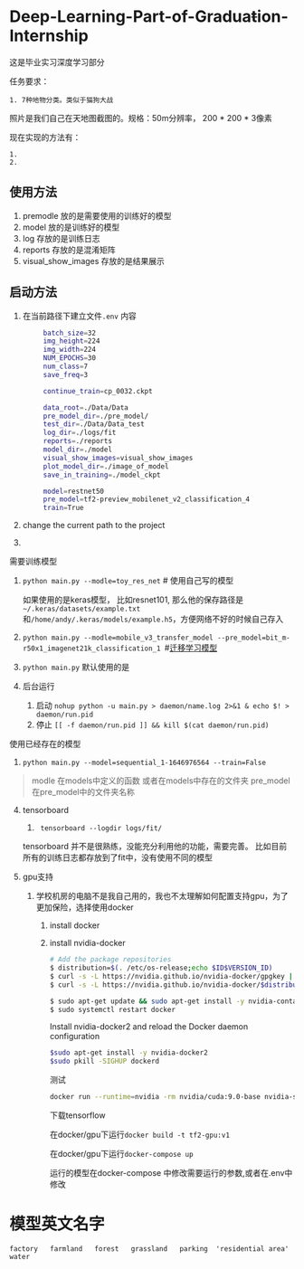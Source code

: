 # Deep-Learning-Part-of-Gradua~~t~~ion-Internship

这是毕业实习深度学习部分

任务要求：

    1. 7种地物分类。类似于猫狗大战

照片是我们自己在天地图截图的。规格：50m分辨率， 200 * 200 * 3像素

现在实现的方法有：

    1. 
    2. 


## 使用方法

1. premodle 放的是需要使用的训练好的模型
2. model 放的是训练好的模型
3. log 存放的是训练日志
4. reports 存放的是混淆矩阵
5. visual_show_images 存放的是结果展示

## 启动方法

1. 在当前路径下建立文件`.env`
       内容

   ```bash
        batch_size=32
        img_height=224
        img_width=224
        NUM_EPOCHS=30
        num_class=7
        save_freq=3

        continue_train=cp_0032.ckpt

        data_root=./Data/Data
        pre_model_dir=./pre_model/
        test_dir=./Data/Data_test
        log_dir=./logs/fit
        reports=./reports
        model_dir=./model
        visual_show_images=visual_show_images
        plot_model_dir=./image_of_model
        save_in_training=./model_ckpt

        model=restnet50
        pre_model=tf2-preview_mobilenet_v2_classification_4
        train=True
   ```
   
2. change the current path to the project

3. 

   需要训练模型

   1. `python main.py --modle=toy_res_net` # 使用自己写的模型

        如果使用的是keras模型， 比如resnet101, 那么他的保存路径是`~/.keras/datasets/example.txt`和`/home/andy/.keras/models/example.h5`，方便网络不好的时候自己存入
        
   2. `python main.py --modle=mobile_v3_transfer_model --pre_model=bit_m-r50x1_imagenet21k_classification_1 `#[迁移学习模型](https://tfhub.dev/s?module-type=image-classification)

   3. `python main.py`  默认使用的是

   4. 后台运行

        1. 启动 `nohup python -u main.py > daemon/name.log 2>&1 & echo $! > daemon/run.pid`
        2. 停止 `[[ -f daemon/run.pid ]] && kill $(cat daemon/run.pid)`

   使用已经存在的模型

   1. `python main.py --model=sequential_1-1646976564 --train=False`

   > modle 在models中定义的函数 或者在models中存在的文件夹
   > pre_model 在pre_model中的文件夹名称

4. tensorboard

   1.  ` tensorboard --logdir logs/fit/`

      tensorboard 并不是很熟练，没能充分利用他的功能，需要完善。 比如目前所有的训练日志都存放到了fit中，没有使用不同的模型
   
5. gpu支持

   1. 学校机房的电脑不是我自己用的，我也不太理解如何配置支持gpu，为了更加保险，选择使用docker

      1. install docker

      2. install nvidia-docker
      
         ```bash
         # Add the package repositories
         $ distribution=$(. /etc/os-release;echo $ID$VERSION_ID)
         $ curl -s -L https://nvidia.github.io/nvidia-docker/gpgkey | sudo apt-key add -
         $ curl -s -L https://nvidia.github.io/nvidia-docker/$distribution/nvidia-docker.list | sudo tee /etc/apt/sources.list.d/nvidia-docker.list
         
         $ sudo apt-get update && sudo apt-get install -y nvidia-container-toolkit
         $ sudo systemctl restart docker
         ```
      
         Install nvidia-docker2 and reload the Docker daemon configuration
         
         ```bash
         $sudo apt-get install -y nvidia-docker2
         $sudo pkill -SIGHUP dockerd
         ```
         
         测试
         
         ```bash
         docker run --runtime=nvidia -rm nvidia/cuda:9.0-base nvidia-smi
         ```
         
         下载tensorflow
         
         在docker/gpu下运行`docker build -t tf2-gpu:v1`
         
         在docker/gpu下运行`docker-compose up`
         
         运行的模型在docker-compose 中修改需要运行的参数,或者在.env中修改

# 模型英文名字

   `factory   farmland   forest   grassland   parking  'residential area'   water	`
